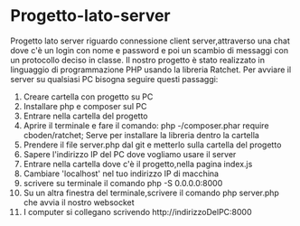 # Progetto-lato-server

Progetto lato server riguardo connessione client server,attraverso una chat dove c'è un login con nome e password e poi un scambio di messaggi con un protocollo deciso in classe. 
Il nostro progetto è stato realizzato in linguaggio di programmazione PHP usando la libreria Ratchet.
Per avviare il server su qualsiasi PC bisogna seguire questi passaggi:
1. Creare cartella con progetto su PC
2. Installare php e composer sul PC
3. Entrare nella cartella del progetto 
4. Aprire il terminale e fare il comando: php -/composer.phar require cboden/ratchet; Serve per installare la libreria dentro la cartella
5. Prendere il file server.php dal git e metterlo sulla cartella del progetto
6. Sapere l'indirizzo IP del PC dove vogliamo usare il server
7. Entrare nella cartella dove c'è il progetto,nella pagina index.js
8. Cambiare 'localhost' nel tuo indirizzo IP di macchina
9. scrivere su terminale il comando php -S 0.0.0.0:8000
10. Su un altra finestra del terminale,scrivere il comando php server.php che avvia il nostro websocket
11. I computer si collegano scrivendo http://indirizzoDelPC:8000

   
